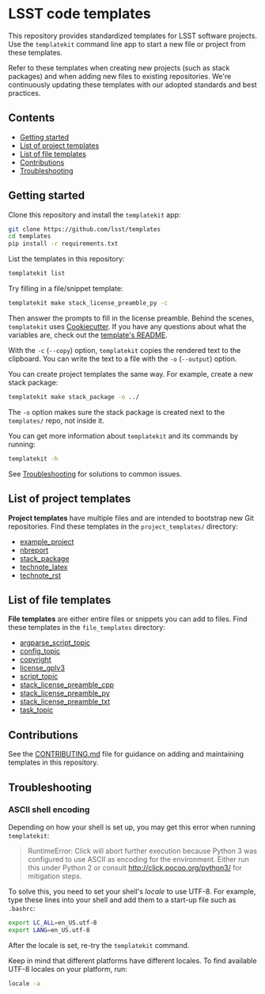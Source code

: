 # LSST code templates

This repository provides standardized templates for LSST software projects.
Use the `templatekit` command line app to start a new file or project from these templates.

Refer to these templates when creating new projects (such as stack packages) and when adding new files to existing repositories.
We're continuously updating these templates with our adopted standards and best practices.

## Contents

- [Getting started](#getting-started)
- [List of project templates](#list-of-project-templates)
- [List of file templates](#list-of-file-templates)
- [Contributions](#contributions)
- [Troubleshooting](#troubleshooting)

## Getting started

Clone this repository and install the `templatekit` app:

```bash
git clone https://github.com/lsst/templates
cd templates
pip install -r requirements.txt
```

List the templates in this repository:

```bash
templatekit list
```

Try filling in a file/snippet template:

```bash
templatekit make stack_license_preamble_py -c
```

Then answer the prompts to fill in the license preamble.
Behind the scenes, `templatekit` uses [Cookiecutter](https://cookiecutter.readthedocs.io).
If you have any questions about what the variables are, check out the [template's README](file_templates/stack_license_preamble_py).

With the `-c` (`--copy`) option, `templatekit` copies the rendered text to the clipboard.
You can write the text to a file with the `-o` (`--output`) option.

You can create project templates the same way.
For example, create a new stack package:

```bash
templatekit make stack_package -o ../
```

The `-o` option makes sure the stack package is created next to the `templates/` repo, not inside it.

You can get more information about `templatekit` and its commands by running:

```bash
templatekit -h
```

See [Troubleshooting](#troubleshooting) for solutions to common issues.

## List of project templates

**Project templates** have multiple files and are intended to bootstrap new Git repositories.
Find these templates in the `project_templates/` directory:

- [example_project](project_templates/example_project/)
- [nbreport](project_templates/nbreport/)
- [stack_package](project_templates/stack_package/)
- [technote_latex](project_templates/technote_latex/)
- [technote_rst](project_templates/technote_rst/)

## List of file templates

**File templates** are either entire files or snippets you can add to files.
Find these templates in the `file_templates` directory:

- [argparse_script_topic](file_templates/argparse_script_topic)
- [config_topic](file_templates/config_topic)
- [copyright](file_templates/copyright)
- [license_gplv3](file_templates/license_gplv3)
- [script_topic](file_templates/script_topic)
- [stack_license_preamble_cpp](file_templates/stack_license_preamble_cpp)
- [stack_license_preamble_py](file_templates/stack_license_preamble_py)
- [stack_license_preamble_txt](file_templates/stack_license_preamble_txt)
- [task_topic](file_templates/task_topic)

## Contributions

See the [CONTRIBUTING.md](CONTRIBUTING.md) file for guidance on adding and maintaining templates in this repository.

## Troubleshooting

### ASCII shell encoding

Depending on how your shell is set up, you may get this error when running `templatekit`:

> RuntimeError: Click will abort further execution because Python 3 was configured to use ASCII as encoding for the environment.  Either run this under Python 2 or consult http://click.pocoo.org/python3/ for mitigation steps.

To solve this, you need to set your shell's *locale* to use UTF-8.
For example, type these lines into your shell and add them to a start-up file such as ``.bashrc``:

```bash
export LC_ALL=en_US.utf-8
export LANG=en_US.utf-8
```

After the locale is set, re-try the `templatekit` command.

Keep in mind that different platforms have different locales.
To find available UTF-8 locales on your platform, run:

```bash
locale -a
```
